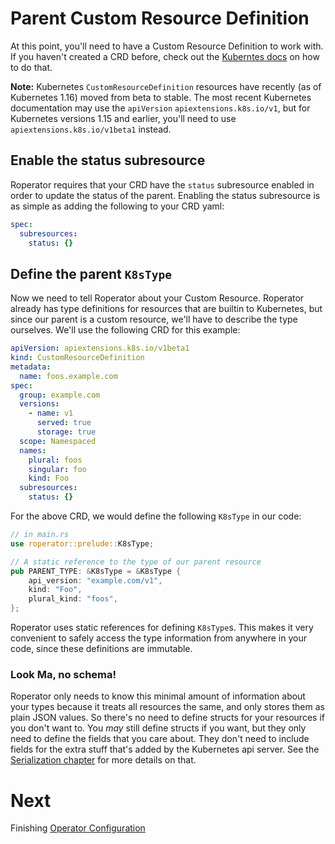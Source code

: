 # Parent Custom Resource Definition

At this point, you'll need to have a Custom Resource Definition to work with. If you haven't created a CRD before, check out the [Kuberntes docs](https://kubernetes.io/docs/tasks/access-kubernetes-api/custom-resources/custom-resource-definitions/#) on how to do that.

**Note:** Kubernetes `CustomResourceDefinition` resources have recently (as of Kubernetes 1.16) moved from beta to stable. The most recent Kubernetes documentation may use the `apiVersion` `apiextensions.k8s.io/v1`, but for Kubernetes versions 1.15 and earlier, you'll need to use `apiextensions.k8s.io/v1beta1` instead.

## Enable the status subresource

Roperator requires that your CRD have the `status` subresource enabled in order to update the status of the parent. Enabling the status subresource is as simple as adding the following to your CRD yaml:

```yaml
spec:
  subresources:
    status: {}
```

## Define the parent `K8sType`


Now we need to tell Roperator about your Custom Resource. Roperator already has type definitions for resources that are builtin to Kubernetes, but since our parent is a custom resource, we'll have to describe the type ourselves. We'll use the following CRD for this example:

```yaml
apiVersion: apiextensions.k8s.io/v1beta1
kind: CustomResourceDefinition
metadata:
  name: foos.example.com
spec:
  group: example.com
  versions:
    - name: v1
      served: true
      storage: true
  scope: Namespaced
  names:
    plural: foos
    singular: foo
    kind: Foo
  subresources:
    status: {}
```

For the above CRD, we would define the following `K8sType` in our code:

```rust
// in main.rs
use roperator::prelude::K8sType;

// A static reference to the type of our parent resource
pub PARENT_TYPE: &K8sType = &K8sType {
    api_version: "example.com/v1",
    kind: "Foo",
    plural_kind: "foos",
};
```

Roperator uses static references for defining `K8sType`s. This makes it very convenient to safely access the type information from anywhere in your code, since these definitions are immutable.

### Look Ma, no schema!

Roperator only needs to know this minimal amount of information about your types because it treats all resources the same, and only stores them as plain JSON values. So there's no need to define structs for your resources if you don't want to. You _may_ still define structs if you want, but they only need to define the fields that you care about. They don't need to include fields for the extra stuff that's added by the Kubernetes api server. See the [Serialization chapter](../reference/serialization.md) for more details on that.


# Next

Finishing [Operator Configuration](operator-config.md)

